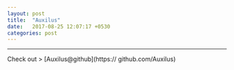```yaml
---
layout: post
title:  "Auxilus"
date:   2017-08-25 12:07:17 +0530
categories: post
---
```

---
Check out >
[Auxilus@github](https:// github.com/Auxilus) 
